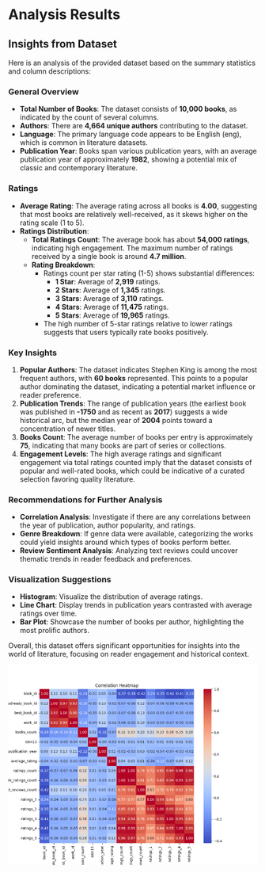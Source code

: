 # Analysis Results

## Insights from Dataset

Here is an analysis of the provided dataset based on the summary statistics and column descriptions:

### General Overview
- **Total Number of Books**: The dataset consists of **10,000 books**, as indicated by the count of several columns.
- **Authors**: There are **4,664 unique authors** contributing to the dataset.
- **Language**: The primary language code appears to be English (eng), which is common in literature datasets.
- **Publication Year**: Books span various publication years, with an average publication year of approximately **1982**, showing a potential mix of classic and contemporary literature.

### Ratings
- **Average Rating**: The average rating across all books is **4.00**, suggesting that most books are relatively well-received, as it skews higher on the rating scale (1 to 5).
- **Ratings Distribution**:
  - **Total Ratings Count**: The average book has about **54,000 ratings**, indicating high engagement. The maximum number of ratings received by a single book is around **4.7 million**.
  - **Rating Breakdown**:
    - Ratings count per star rating (1-5) shows substantial differences:
      - **1 Star**: Average of **2,919** ratings.
      - **2 Stars**: Average of **1,345** ratings.
      - **3 Stars**: Average of **3,110** ratings.
      - **4 Stars**: Average of **11,475** ratings.
      - **5 Stars**: Average of **19,965** ratings.
    - The high number of 5-star ratings relative to lower ratings suggests that users typically rate books positively.

### Key Insights
1. **Popular Authors**: The dataset indicates Stephen King is among the most frequent authors, with **60 books** represented. This points to a popular author dominating the dataset, indicating a potential market influence or reader preference.
2. **Publication Trends**: The range of publication years (the earliest book was published in **-1750** and as recent as **2017**) suggests a wide historical arc, but the median year of **2004** points toward a concentration of newer titles.
3. **Books Count**: The average number of books per entry is approximately **75**, indicating that many books are part of series or collections.
4. **Engagement Levels**: The high average ratings and significant engagement via total ratings counted imply that the dataset consists of popular and well-rated books, which could be indicative of a curated selection favoring quality literature.

### Recommendations for Further Analysis
- **Correlation Analysis**: Investigate if there are any correlations between the year of publication, author popularity, and ratings.
- **Genre Breakdown**: If genre data were available, categorizing the works could yield insights around which types of books perform better.
- **Review Sentiment Analysis**: Analyzing text reviews could uncover thematic trends in reader feedback and preferences. 

### Visualization Suggestions
- **Histogram**: Visualize the distribution of average ratings.
- **Line Chart**: Display trends in publication years contrasted with average ratings over time.
- **Bar Plot**: Showcase the number of books per author, highlighting the most prolific authors.

Overall, this dataset offers significant opportunities for insights into the world of literature, focusing on reader engagement and historical context.

![Correlation Heatmap](./correlation_heatmap.png)
